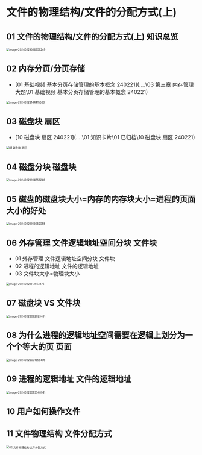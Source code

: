 # 文件的物理结构/文件的分配方式(上)



## 01 文件的物理结构/文件的分配方式(上) 知识总览

<img src="https://cvp.oss-cn-shanghai.aliyuncs.com/picgo/202402210843478.png" alt="image-20240221084308249" style="zoom:50%;" />

## 02 内存分页/分页存储

*  [01 基础视频 基本分页存储管理的基本概念 240221](..\..\03 第三章 内存管理大题\01 基础视频 基本分页存储管理的基本概念 240221) 

<img src="https://cvp.oss-cn-shanghai.aliyuncs.com/picgo/202402221444958.png" alt="image-20240222144415523" style="zoom:50%;" />



## 03 磁盘块 扇区

*  [10 磁盘块 扇区 240221](..\..\01 知识卡片\01 已归档\10 磁盘块 扇区 240221) 

<img src="C:\Users\51532\Desktop\Computer\01 OS\03 大题备考\04 第四章 文件系统大题\06 基础视频 文件的物理结构 文件的分配方式(上) ×\01 Pic\10 磁盘块 扇区.png" alt="01 磁盘块 扇区" style="zoom:50%;" />

## 04 磁盘分块 磁盘块

<img src="https://cvp.oss-cn-shanghai.aliyuncs.com/picgo/202402212047454.png" alt="image-20240221204753246" style="zoom:50%;" />



## 05 磁盘的磁盘块大小=内存的内存块大小=进程的页面大小的好处

<img src="https://cvp.oss-cn-shanghai.aliyuncs.com/picgo/202402212050179.png" alt="image-20240221205052058" style="zoom:50%;" />

## 06 外存管理 文件逻辑地址空间分块 文件块

* 01 外存管理 文件逻辑地址空间分块 文件块
* 02 进程的逻辑地址 文件的逻辑地址
* 03 文件块大小=物理块大小

<img src="https://cvp.oss-cn-shanghai.aliyuncs.com/picgo/202402212135506.png" alt="image-20240221213553375" style="zoom:50%;" />



## 07 磁盘块 VS 文件块

<img src="https://cvp.oss-cn-shanghai.aliyuncs.com/picgo/202402220929787.png" alt="image-20240222092923431" style="zoom:50%;" />



## 08 为什么进程的逻辑地址空间需要在逻辑上划分为一个个等大的页 页面

<img src="https://cvp.oss-cn-shanghai.aliyuncs.com/picgo/202402220916611.png" alt="image-20240222091653406" style="zoom:50%;" />

## 09 进程的逻辑地址 文件的逻辑地址

<img src="https://cvp.oss-cn-shanghai.aliyuncs.com/picgo/202402220935104.png" alt="image-20240222093548941" style="zoom:50%;" />

## 10 用户如何操作文件



## 11 文件物理结构 文件分配方式

<img src="https://cvp.oss-cn-shanghai.aliyuncs.com/picgo/202402210917224.png" alt="02 文件物理结构 文件分配方式" style="zoom:50%;" />

